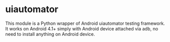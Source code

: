 # uiautomator
This module is a Python wrapper of Android uiautomator testing framework. It works on Android 4.1+ simply with Android device attached via adb, no need to install anything on Android device.
